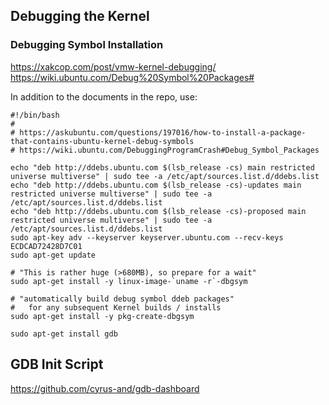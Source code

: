 ## Debugging the Kernel

### Debugging Symbol Installation

https://xakcop.com/post/vmw-kernel-debugging/
https://wiki.ubuntu.com/Debug%20Symbol%20Packages#

In addition to the documents in the repo, use:

```
#!/bin/bash
#
# https://askubuntu.com/questions/197016/how-to-install-a-package-that-contains-ubuntu-kernel-debug-symbols
# https://wiki.ubuntu.com/DebuggingProgramCrash#Debug_Symbol_Packages

echo "deb http://ddebs.ubuntu.com $(lsb_release -cs) main restricted universe multiverse" | sudo tee -a /etc/apt/sources.list.d/ddebs.list
echo "deb http://ddebs.ubuntu.com $(lsb_release -cs)-updates main restricted universe multiverse" | sudo tee -a /etc/apt/sources.list.d/ddebs.list
echo "deb http://ddebs.ubuntu.com $(lsb_release -cs)-proposed main restricted universe multiverse" | sudo tee -a /etc/apt/sources.list.d/ddebs.list
sudo apt-key adv --keyserver keyserver.ubuntu.com --recv-keys ECDCAD72428D7C01
sudo apt-get update

# "This is rather huge (>680MB), so prepare for a wait"
sudo apt-get install -y linux-image-`uname -r`-dbgsym

# "automatically build debug symbol ddeb packages"
#   for any subsequent Kernel builds / installs
sudo apt-get install -y pkg-create-dbgsym

sudo apt-get install gdb
```

## GDB Init Script

https://github.com/cyrus-and/gdb-dashboard
